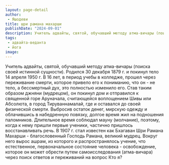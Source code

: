 ```yaml
---
layout: page-detail
author:
 - Яшодеви
title: шри рамана махарши
publishDate: "2024-09-01"
description: Учитель адвайты, святой, обучавший методу атма-вичары (поиска своей истинной сущности). Родился 30 декабря 1879 г. и покинул тело 14 апреля 1950 г. В 16 лет, в период учебы в колледже, прошел через переживание смерти, которое привело его к пониманию, что он - не тело, а бессмертный дух, это полностью изменило его. Став таким образом джняни (мудрецом), он покинул дом и отправился к священной горе Аруначала, считающейся воплощением Шивы или Абсолюта, в город Тируваннамалай, где и оставался до своей физической смерти. Выбросив остаток денег, мирскую одежду и облачившись в набедренную повязку, долгое время жил на подношения паломников. Длительное время соблюдал мауну (молчание), поэтому, когда к нему пришли первые ученики, частично пришлось восстанавливать речь. В 1907 г. стал известен как Бхагаван Шри Рамана Махарши - благословенный Господь Рамана, великий мудрец. Вокруг него вырос ашрам, из которого и распространялось учение, что естественное, первоначальное состояние человека - освобождение, которое он может обрести путем самоисследования (атма-вичара) через поиск ответов и переживаний на вопрос Кто я?
tags:
 - адвайта-веданта
 - йога
image: 
---
```


Учитель адвайты, святой, обучавший методу атма-вичары (поиска своей истинной сущности). Родился 30 декабря 1879 г. и покинул тело 14 апреля 1950 г. В 16 лет, в период учебы в колледже, прошел через переживание смерти, которое привело его к пониманию, что он - не тело, а бессмертный дух, это полностью изменило его. Став таким образом джняни (мудрецом), он покинул дом и отправился к священной горе Аруначала, считающейся воплощением Шивы или Абсолюта, в город Тируваннамалай, где и оставался до своей физической смерти. Выбросив остаток денег, мирскую одежду и облачившись в набедренную повязку, долгое время жил на подношения паломников. Длительное время соблюдал мауну (молчание), поэтому, когда к нему пришли первые ученики, частично пришлось восстанавливать речь. В 1907 г. стал известен как Бхагаван Шри Рамана Махарши - благословенный Господь Рамана, великий мудрец. Вокруг него вырос ашрам, из которого и распространялось учение, что естественное, первоначальное состояние человека - освобождение, которое он может обрести путем самоисследования (атма-вичара) через поиск ответов и переживаний на вопрос Кто я?

